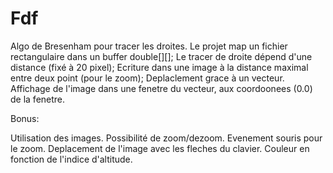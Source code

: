 # Fdf

Algo de Bresenham pour tracer les droites.
Le projet map un fichier rectangulaire dans un buffer double[][];
Le tracer de droite dépend d'une distance (fixé à 20 pixel);
Ecriture dans une image à la distance maximal entre deux point (pour le zoom);
Deplaclement grace à un vecteur.
Affichage de l'image dans une fenetre du vecteur, aux coordoonees (0.0) de la fenetre.

Bonus:

Utilisation des images.
Possibilité de zoom/dezoom.
Evenement souris pour le zoom.
Deplacement de l'image avec les fleches du clavier.
Couleur en fonction de l'indice d'altitude.
